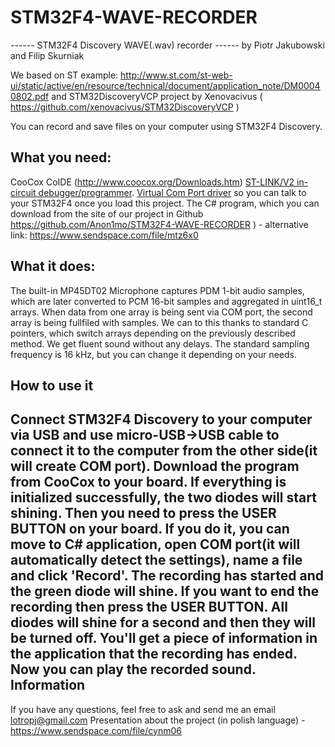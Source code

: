 STM32F4-WAVE-RECORDER
=====================

  ------ STM32F4 Discovery WAVE(.wav) recorder ------
 	    	by Piotr Jakubowski and Filip Skurniak

  We based on ST example:
  http://www.st.com/st-web-ui/static/active/en/resource/technical/document/application_note/DM00040802.pdf
  and STM32DiscoveryVCP project by Xenovacivus ( https://github.com/xenovacivus/STM32DiscoveryVCP )

  You can record and save files on your computer using STM32F4 Discovery.

  What you need:
  --------------
  CooCox CoIDE (http://www.coocox.org/Downloads.htm)
  [ST-LINK/V2 in-circuit debugger/programmer](http://www.st.com/web/catalog/tools/FM146/CL1984/SC724/SS1677/PF251168).
  [Virtual Com Port driver](http://www.st.com/web/en/catalog/tools/PF257938) so you can talk to your STM32F4 once you      load this project.
  The C# program, which you can download from the site of our project in Github                                            https://github.com/Anon1mo/STM32F4-WAVE-RECORDER ) - alternative link: https://www.sendspace.com/file/mtz6x0
 
 What it does:
 ------------
 The built-in MP45DT02 Microphone captures PDM 1-bit audio samples, which are later converted to PCM 16-bit samples and
 aggregated in uint16_t arrays. When data from one array is being sent via COM port, the second array is being fullfiled
 with samples. We can to this thanks to standard C pointers, which switch arrays depending on the previously described    method. We get fluent sound without any delays. The standard sampling frequency is 16 kHz, but you can change it         depending on your needs.
 
 How to use it
 -------------
 Connect STM32F4 Discovery to your computer via USB and use micro-USB->USB cable to connect it to the computer from the  other side(it will create COM port). Download the program from CooCox to your board. If everything is initialized successfully, the two diodes will start shining. Then you need to press the USER BUTTON on your board. If you do it, you can move to C# application, open COM port(it will automatically detect the settings), name a file and click 'Record'. The recording has started and the green diode will shine. If you want to end the recording then press the USER BUTTON. All diodes will shine for a second and then they will be turned off. You'll get a piece of information in the application that the recording has ended. Now you can play the recorded sound.
 Information
 -----------
 If you have any questions, feel free to ask and send me an email lotropj@gmail.com
 Presentation about the project (in polish language) - https://www.sendspace.com/file/cynm06
